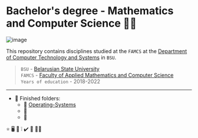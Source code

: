 #  Bachelor's degree - Mathematics and Computer Science :man_student: 

![image](https://user-images.githubusercontent.com/60915234/192141338-8ad79e8b-51d5-48cc-a46c-32854e5f1c04.png)

This repository contains disciplines studied at the `FAMCS` at the [Department of Computer Technology and Systems](https://bsu.by/en/structure/faculties/kafedry/kafedra-kompyuternykh-tekhnologiy-i-sistem-d) in `BSU`.

> `BSU` - [Belarusian State University](https://bsu.by/en/)\
> `FAMCS` - [Faculty of Applied Mathematics and Computer Science](https://fpmi.bsu.by/en/main.aspx)\
> `Years of education` - 2018-2022


***
+ :file_folder: Finished folders:  
  - :round_pushpin: [Operating-Systems](/Operating-Systems)  
  - :round_pushpin:   
  - :round_pushpin:   


:star:
:desktop_computer:
:bookmark_tabs:
:grey_exclamation:
:heavy_check_mark:
:small_blue_diamond:
:technologist:
